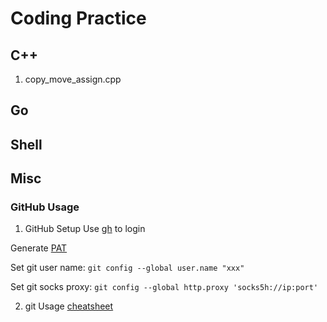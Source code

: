 # Coding Practice

## C++

  1. copy_move_assign.cpp

## Go

## Shell

## Misc

### GitHub Usage

1. GitHub Setup
Use [gh](https://cli.github.com/manual/gh_auth_login) to login

Generate [PAT](https://github.com/settings/tokens)

Set git user name: `git config --global user.name "xxx"`

Set git socks proxy: `git config --global http.proxy 'socks5h://ip:port'`

2. git Usage
[cheatsheet](https://training.github.com/downloads/github-git-cheat-sheet/)
